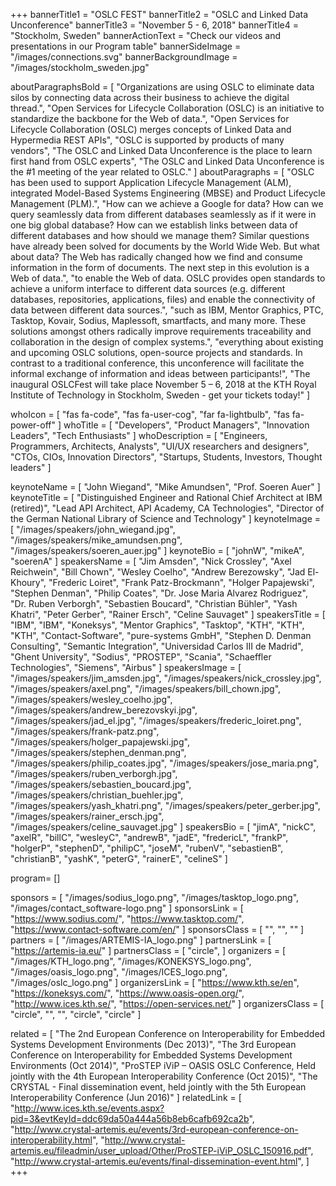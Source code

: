 +++
bannerTitle1 = "OSLC FEST"
bannerTitle2 = "OSLC and Linked Data Unconference"
bannerTitle3 = "November 5 - 6, 2018"
bannerTitle4 = "Stockholm, Sweden"
bannerActionText = "Check our videos and presentations in our Program table"
bannerSideImage = "/images/connections.svg"
bannerBackgroundImage = "/images/stockholm_sweden.jpg"

aboutParagraphsBold = [
    "Organizations are using OSLC to eliminate data silos by connecting data across their business to achieve the digital thread.",
    "Open Services for Lifecycle Collaboration (OSLC) is an initiative to standardize the backbone for the Web of data.",
    "Open Services for Lifecycle Collaboration (OSLC) merges concepts of Linked Data and Hypermedia REST APIs",
    "OSLC is supported by products of many vendors",
    "The OSLC and Linked Data Unconference is the place to learn first hand from OSLC experts",
    "The OSLC and Linked Data Unconference is the #1 meeting of the year related to OSLC."
]
aboutParagraphs = [
    "OSLC has been used to support Application Lifecycle Management (ALM), integrated Model-Based Systems Engineering (MBSE) and Product Lifecycle Management (PLM).",
    "How can we achieve a Google for data? How can we query seamlessly data from different databases seamlessly as if it were in one big global database? How can we establish links between data of different databases and how should we manage them? Similar questions have already been solved for documents by the World Wide Web. But what about data? The Web has radically changed how we find and consume information in the form of documents. The next step in this evolution is a Web of data.",
    "to enable the Web of data. OSLC provides open standards to achieve a uniform interface to different data sources (e.g. different databases, repositories, applications, files) and enable the connectivity of data between different data sources.",
    "such as IBM, Mentor Graphics, PTC, Tasktop, Kovair, Sodius, Maplessoft, smartfacts, and many more. These solutions amongst others radically improve requirements traceability and collaboration in the design of complex systems.",
    "everything about existing and upcoming OSLC solutions, open-source projects and standards. In contrast to a traditional conference, this unconference will facilitate the informal exchange of information and ideas between participants!",
    "The inaugural OSLCFest will take place November 5 – 6, 2018 at the KTH Royal Institute of Technology in Stockholm, Sweden - get your tickets today!"
]

whoIcon = [
    "fas fa-code",
    "fas fa-user-cog",
    "far fa-lightbulb",
    "fas fa-power-off"
]
whoTitle = [
    "Developers",
    "Product Managers",
    "Innovation Leaders",
    "Tech Enthusiasts"
]
whoDescription = [
    "Engineers, Programmers, Architects, Analysts",
    "UI/UX researchers and designers",
    "CTOs, CIOs, Innovation Directors",
    "Startups, Students, Investors, Thought leaders"
]


keynoteName = [
    "John Wiegand",
    "Mike Amundsen",
    "Prof. Soeren Auer"
]
keynoteTitle = [
    "Distinguished Engineer and Rational Chief Architect at IBM (retired)",
    "Lead API Architect, API Academy, CA Technologies",
    "Director of the German National Library of Science and Technology"
]
keynoteImage = [
    "/images/speakers/john_wiegand.jpg",
    "/images/speakers/mike_amundsen.png",
    "/images/speakers/soeren_auer.jpg"
]
keynoteBio = [
    "johnW",
    "mikeA",
    "soerenA"
]
speakersName = [
    "Jim Amsden",
    "Nick Crossley",
    "Axel Reichwein",
    "Bill Chown",
    "Wesley Coelho",
    "Andrew Berezowsky",
    "Jad El-Khoury",
    "Frederic Loiret",
    "Frank Patz-Brockmann",
    "Holger Papajewski",
    "Stephen Denman",
    "Philip Coates",
    "Dr. Jose Maria Alvarez Rodriguez",
    "Dr. Ruben Verborgh",
    "Sebastien Boucard",
    "Christian Bühler",
    "Yash Khatri",
    "Peter Gerber",
    "Rainer Ersch",
    "Celine Sauvaget"
]
speakersTitle = [
    "IBM",
    "IBM",
    "Koneksys",
    "Mentor Graphics",
    "Tasktop",
    "KTH",
    "KTH",
    "KTH",
    "Contact-Software",
    "pure-systems GmbH",
    "Stephen D. Denman Consulting",
    "Semantic Integration",
    "Universidad Carlos III de Madrid",
    "Ghent University",
    "Sodius",
    "PROSTEP",
    "Scania",
    "Schaeffler Technologies",
    "Siemens",
    "Airbus"
]
speakersImage = [
    "/images/speakers/jim_amsden.jpg",
    "/images/speakers/nick_crossley.jpg",
    "/images/speakers/axel.png",
    "/images/speakers/bill_chown.jpg",
    "/images/speakers/wesley_coelho.jpg",
    "/images/speakers/andrew_berezovskyi.jpg",
    "/images/speakers/jad_el.jpg",
    "/images/speakers/frederic_loiret.png",
    "/images/speakers/frank-patz.png",
    "/images/speakers/holger_papajewski.jpg",
    "/images/speakers/stephen_denman.png",
    "/images/speakers/philip_coates.jpg",
    "/images/speakers/jose_maria.png",
    "/images/speakers/ruben_verborgh.jpg",
    "/images/speakers/sebastien_boucard.jpg",
    "/images/speakers/christian_buehler.jpg",
    "/images/speakers/yash_khatri.png",
    "/images/speakers/peter_gerber.jpg",
    "/images/speakers/rainer_ersch.jpg",
    "/images/speakers/celine_sauvaget.jpg"
]
speakersBio = [
    "jimA",
    "nickC",
    "axelR",
    "billC",
    "wesleyC",
    "andrewB",
    "jadE",
    "fredericL",
    "frankP",
    "holgerP",
    "stephenD",
    "philipC",
    "joseM",
    "rubenV",
    "sebastienB",
    "christianB",
    "yashK",
    "peterG",
    "rainerE",
    "celineS"
]

program= []

sponsors = [
    "/images/sodius_logo.png",
    "/images/tasktop_logo.png",
    "/images/contact_software-logo.png"
]
sponsorsLink = [
    "https://www.sodius.com/",
    "https://www.tasktop.com/",
    "https://www.contact-software.com/en/"
]
sponsorsClass = [
    "",
    "",
    ""
]
partners = [
    "/images/ARTEMIS-IA_logo.png"
]
partnersLink = [
    "https://artemis-ia.eu/"
]
partnersClass = [
    "circle",
]
organizers = [
    "/images/KTH_logo.png",
    "/images/KONEKSYS_logo.png",
    "/images/oasis_logo.png",
    "/images/ICES_logo.png",
    "/images/oslc_logo.png"
]
organizersLink = [
    "https://www.kth.se/en",
    "https://koneksys.com/",
    "https://www.oasis-open.org/",
    "http://www.ices.kth.se/",
    "https://open-services.net/"
]
organizersClass = [
    "circle",
    "",
    "",
    "circle",
    "circle"
]

related = [
    "The 2nd European Conference on Interoperability for Embedded Systems Development Environments (Dec 2013)",
    "The 3rd European Conference on Interoperability for Embedded Systems Development Environments (Oct 2014)",
    "ProSTEP iViP – OASIS OSLC Conference, Held jointly with the 4th European Interoperability Conference (Oct 2015)",
    "The CRYSTAL - Final dissemination event, held jointly with the 5th European Interoperability Conference (Jun 2016)"
]
relatedLink = [
    "http://www.ices.kth.se/events.aspx?pid=3&evtKeyId=ddc69da50a444a56b8eb6cafb692ca2b",
    "http://www.crystal-artemis.eu/events/3rd-european-conference-on-interoperability.html",
    "http://www.crystal-artemis.eu/fileadmin/user_upload/Other/ProSTEP-iViP_OSLC_150916.pdf",
    "http://www.crystal-artemis.eu/events/final-dissemination-event.html",
]
+++
